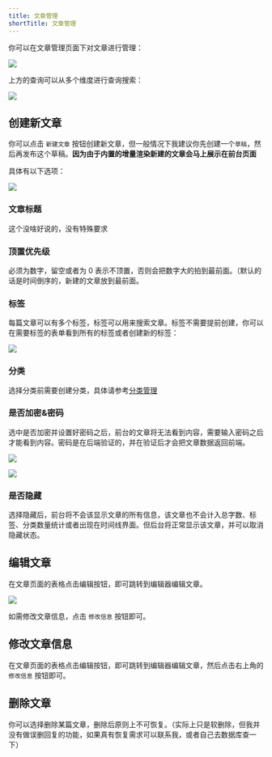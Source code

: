 ```yaml
---
title: 文章管理
shortTitle: 文章管理
---
```


你可以在文章管理页面下对文章进行管理：

![](https://pic.mereith.com/img/83b19261c806ce6711d29cb696b48f31.clipboard-2022-08-15.png)

上方的查询可以从多个维度进行查询搜索：

![](https://pic.mereith.com/img/acc7dd7093ac0110cdffdb5d11e226df.clipboard-2022-08-15.png)

## 创建新文章

你可以点击 `新建文章` 按钮创建新文章，但一般情况下我建议你先创建一个`草稿`，然后再发布这个草稿。**因为由于内置的增量渲染新建的文章会马上展示在前台页面**

具体有以下选项：

![](https://pic.mereith.com/img/586d268137547ea2bfe259fd356735f6.clipboard-2022-08-15.png)

### 文章标题

这个没啥好说的，没有特殊要求

### 顶置优先级

必须为数字，留空或者为 0 表示不顶置，否则会把数字大的拍到最前面。（默认的话是时间倒序的，新建的文章放到最前面。

### 标签

每篇文章可以有多个标签，标签可以用来搜索文章。标签不需要提前创建，你可以在需要标签的表单看到所有的标签或者创建新的标签：

![](https://pic.mereith.com/img/f96db83327831a83b5eb7b010be0f431.clipboard-2022-08-15.png)

### 分类

选择分类前需要创建分类，具体请参考[分类管理](/feature/basic/category.md)

### 是否加密&密码

选中是否加密并设置好密码之后，前台的文章将无法看到内容，需要输入密码之后才能看到内容。密码是在后端验证的，并在验证后才会把文章数据返回前端。

![](https://pic.mereith.com/img/a694826dd1a45976cc652087640c41c1.clipboard-2022-08-16.png)

![](https://pic.mereith.com/img/fad60a38e0d6819bfe6089108fe4142a.clipboard-2022-08-16.png)

### 是否隐藏

选择隐藏后，前台将不会该显示文章的所有信息，该文章也不会计入总字数、标签、分类数量统计或者出现在时间线界面。但后台将正常显示该文章，并可以取消隐藏状态。

## 编辑文章

在文章页面的表格点击编辑按钮，即可跳转到编辑器编辑文章。

![](https://pic.mereith.com/img/58163d12af78386b710be04572282729.clipboard-2022-08-29.png)

如需修改文章信息，点击 `修改信息` 按钮即可。

## 修改文章信息

在文章页面的表格点击编辑按钮，即可跳转到编辑器编辑文章，然后点击右上角的 `修改信息` 按钮即可。

## 删除文章

你可以选择删除某篇文章，删除后原则上不可恢复。（实际上只是软删除，但我并没有做误删回复的功能，如果真有恢复需求可以联系我，或者自己去数据库查一下）
